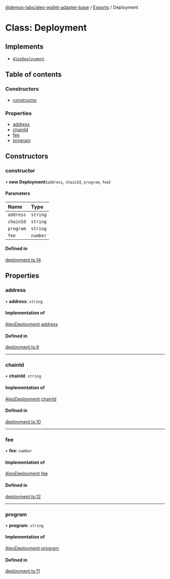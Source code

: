 [@demox-labs/aleo-wallet-adapter-base](../README.md) / [Exports](../modules.md) / Deployment

# Class: Deployment

## Implements

- [`AleoDeployment`](../interfaces/AleoDeployment.md)

## Table of contents

### Constructors

- [constructor](Deployment.md#constructor)

### Properties

- [address](Deployment.md#address)
- [chainId](Deployment.md#chainid)
- [fee](Deployment.md#fee)
- [program](Deployment.md#program)

## Constructors

### constructor

• **new Deployment**(`address`, `chainId`, `program`, `fee`)

#### Parameters

| Name | Type |
| :------ | :------ |
| `address` | `string` |
| `chainId` | `string` |
| `program` | `string` |
| `fee` | `number` |

#### Defined in

[deployment.ts:14](https://github.com/demox-labs/leo-wallet-adapter/blob/21dd6ca/packages/core/base/deployment.ts#L14)

## Properties

### address

• **address**: `string`

#### Implementation of

[AleoDeployment](../interfaces/AleoDeployment.md).[address](../interfaces/AleoDeployment.md#address)

#### Defined in

[deployment.ts:9](https://github.com/demox-labs/leo-wallet-adapter/blob/21dd6ca/packages/core/base/deployment.ts#L9)

___

### chainId

• **chainId**: `string`

#### Implementation of

[AleoDeployment](../interfaces/AleoDeployment.md).[chainId](../interfaces/AleoDeployment.md#chainid)

#### Defined in

[deployment.ts:10](https://github.com/demox-labs/leo-wallet-adapter/blob/21dd6ca/packages/core/base/deployment.ts#L10)

___

### fee

• **fee**: `number`

#### Implementation of

[AleoDeployment](../interfaces/AleoDeployment.md).[fee](../interfaces/AleoDeployment.md#fee)

#### Defined in

[deployment.ts:12](https://github.com/demox-labs/leo-wallet-adapter/blob/21dd6ca/packages/core/base/deployment.ts#L12)

___

### program

• **program**: `string`

#### Implementation of

[AleoDeployment](../interfaces/AleoDeployment.md).[program](../interfaces/AleoDeployment.md#program)

#### Defined in

[deployment.ts:11](https://github.com/demox-labs/leo-wallet-adapter/blob/21dd6ca/packages/core/base/deployment.ts#L11)
